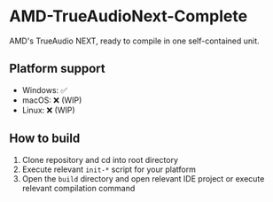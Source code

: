 # AMD-TrueAudioNext-Complete
AMD's TrueAudio NEXT, ready to compile in one self-contained unit.

## Platform support
- Windows: ✅
- macOS: ❌ (WIP)
- Linux: ❌ (WIP)

## How to build
1. Clone repository and cd into root directory
2. Execute relevant `init-*` script for your platform
3. Open the `build` directory and open relevant IDE project or execute relevant compilation command

